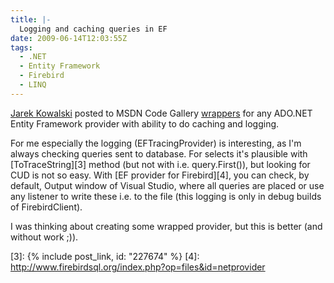 ```yaml
---
title: |-
  Logging and caching queries in EF
date: 2009-06-14T12:03:55Z
tags:
  - .NET
  - Entity Framework
  - Firebird
  - LINQ
---
```

[Jarek Kowalski][1] posted to MSDN Code Gallery [wrappers][2] for any ADO.NET Entity Framework provider with ability to do caching and logging.

For me especially the logging (EFTracingProvider) is interesting, as I'm always checking queries sent to database. For selects it's plausible with [ToTraceString][3] method (but not with i.e. query.First()), but looking for CUD is not so easy. With [EF provider for Firebird][4], you can check, by default, Output window of Visual Studio, where all queries are placed or use any listener to write these i.e. to the file (this logging is only in debug builds of FirebirdClient).

I was thinking about creating some wrapped provider, but this is better (and without work ;)).

[1]: http://blogs.msdn.com/jkowalski/archive/2009/06/11/tracing-and-caching-in-entity-framework-available-on-msdn-code-gallery.aspx
[2]: http://code.msdn.com/EFProviderWrappers
[3]: {% include post_link, id: "227674" %}
[4]: http://www.firebirdsql.org/index.php?op=files&id=netprovider